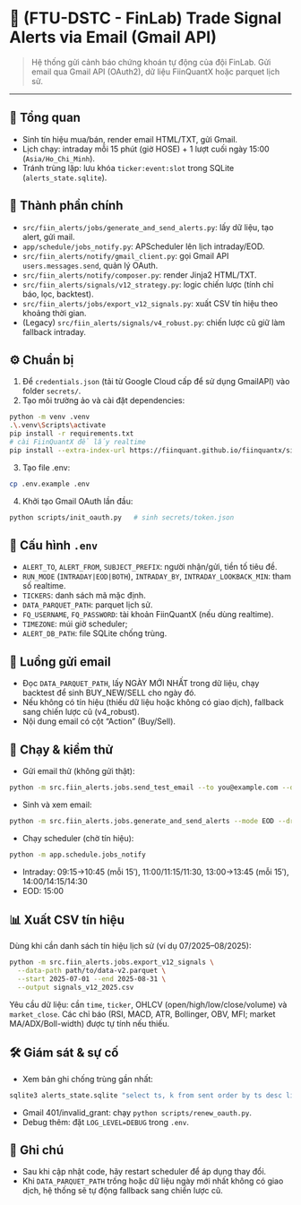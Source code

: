﻿# 📧 (FTU-DSTC - FinLab) Trade Signal Alerts via Email (Gmail API)

> Hệ thống gửi cảnh báo chứng khoán tự động của đội FinLab. Gửi email qua Gmail API (OAuth2), dữ liệu FiinQuantX hoặc parquet lịch sử.

---

## 🧭 Tổng quan
- Sinh tín hiệu mua/bán, render email HTML/TXT, gửi Gmail.
- Lịch chạy: intraday mỗi 15 phút (giờ HOSE) + 1 lượt cuối ngày 15:00 (`Asia/Ho_Chi_Minh`).
- Tránh trùng lặp: lưu khóa `ticker:event:slot` trong SQLite (`alerts_state.sqlite`).

## 🧱 Thành phần chính
- `src/fiin_alerts/jobs/generate_and_send_alerts.py`: lấy dữ liệu, tạo alert, gửi mail.
- `app/schedule/jobs_notify.py`: APScheduler lên lịch intraday/EOD.
- `src/fiin_alerts/notify/gmail_client.py`: gọi Gmail API `users.messages.send`, quản lý OAuth.
- `src/fiin_alerts/notify/composer.py`: render Jinja2 HTML/TXT.
- `src/fiin_alerts/signals/v12_strategy.py`: logic chiến lược (tính chỉ báo, lọc, backtest).
- `src/fiin_alerts/jobs/export_v12_signals.py`: xuất CSV tín hiệu theo khoảng thời gian.
- (Legacy) `src/fiin_alerts/signals/v4_robust.py`: chiến lược cũ giữ làm fallback intraday.

## ⚙️ Chuẩn bị
1. Để `credentials.json` (tải từ Google Cloud cấp để sử dụng GmailAPI) vào folder `secrets/`.
2. Tạo môi trường ảo và cài đặt dependencies:
```bash
python -m venv .venv
.\.venv\Scripts\activate
pip install -r requirements.txt
# cài FiinQuantX để lấy realtime
pip install --extra-index-url https://fiinquant.github.io/fiinquantx/simple fiinquantx
```
3. Tạo file .env:
```bash
cp .env.example .env
```
4. Khởi tạo Gmail OAuth lần đầu:
```bash
python scripts/init_oauth.py   # sinh secrets/token.json
```

## 🧾 Cấu hình `.env`
- `ALERT_TO`, `ALERT_FROM`, `SUBJECT_PREFIX`: người nhận/gửi, tiền tố tiêu đề.
- `RUN_MODE` (`INTRADAY|EOD|BOTH`), `INTRADAY_BY`, `INTRADAY_LOOKBACK_MIN`: tham số realtime.
- `TICKERS`: danh sách mã mặc định.
- `DATA_PARQUET_PATH`: parquet lịch sử.
- `FQ_USERNAME`, `FQ_PASSWORD`: tài khoản FiinQuantX (nếu dùng realtime).
- `TIMEZONE`: múi giờ scheduler; 
- `ALERT_DB_PATH`: file SQLite chống trùng.

## 🔔 Luồng gửi email
- Đọc `DATA_PARQUET_PATH`, lấy NGÀY MỚI NHẤT trong dữ liệu, chạy backtest để sinh BUY_NEW/SELL cho ngày đó.
- Nếu không có tín hiệu (thiếu dữ liệu hoặc không có giao dịch), fallback sang chiến lược cũ (v4_robust).
- Nội dung email có cột “Action” (Buy/Sell).

## 🚀 Chạy & kiểm thử
- Gửi email thử (không gửi thật):
```bash
python -m src.fiin_alerts.jobs.send_test_email --to you@example.com --dry-run
```
- Sinh và xem email:
```bash
python -m src.fiin_alerts.jobs.generate_and_send_alerts --mode EOD --dry-run
```
- Chạy scheduler (chờ tín hiệu):
```bash
python -m app.schedule.jobs_notify
```
  - Intraday: 09:15→10:45 (mỗi 15′), 11:00/11:15/11:30, 13:00→13:45 (mỗi 15′), 14:00/14:15/14:30
  - EOD: 15:00

## 📊 Xuất CSV tín hiệu
Dùng khi cần danh sách tín hiệu lịch sử (ví dụ 07/2025–08/2025):
```bash
python -m src.fiin_alerts.jobs.export_v12_signals \
  --data-path path/to/data-v2.parquet \
  --start 2025-07-01 --end 2025-08-31 \
  --output signals_v12_2025.csv
```
Yêu cầu dữ liệu: cần `time`, `ticker`, OHLCV (open/high/low/close/volume) và `market_close`. Các chỉ báo (RSI, MACD, ATR, Bollinger, OBV, MFI; market MA/ADX/Boll-width) được tự tính nếu thiếu.

## 🛠️ Giám sát & sự cố
- Xem bản ghi chống trùng gần nhất:
```bash
sqlite3 alerts_state.sqlite "select ts, k from sent order by ts desc limit 10"
```
- Gmail 401/invalid_grant: chạy `python scripts/renew_oauth.py`.
- Debug thêm: đặt `LOG_LEVEL=DEBUG` trong `.env`.

## 🔄 Ghi chú
- Sau khi cập nhật code, hãy restart scheduler để áp dụng thay đổi.
- Khi `DATA_PARQUET_PATH` trống hoặc dữ liệu ngày mới nhất không có giao dịch, hệ thống sẽ tự động fallback sang chiến lược cũ.
